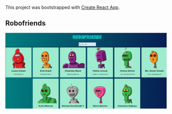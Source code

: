 This project was bootstrapped with [Create React App](https://github.com/facebook/create-react-app).

## Robofriends

![App screen capture](/src/Robofriends.PNG)
